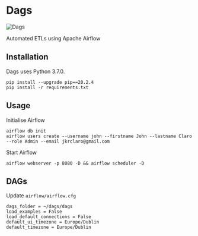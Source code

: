 # Dags
![Dags](https://github.com/johnclaro/etl/actions/workflows/deploy.yml/badge.svg)

Automated ETLs using Apache Airflow

## Installation

Dags uses Python 3.7.0.
```sh-session
pip install --upgrade pip==20.2.4
pip install -r requirements.txt
```

## Usage

Initialise Airflow
```sh-session
airflow db init
airflow users create --username john --firstname John --lastname Claro --role Admin --email jkrclaro@gmail.com
```

Start Airflow
```
airflow webserver -p 8080 -D && airflow scheduler -D
```

## DAGs

Update `airflow/airflow.cfg`
```
dags_folder = ~/dags/dags
load_examples = False
load_default_connections = False
default_ui_timezone = Europe/Dublin
default_timezone = Europe/Dublin
```